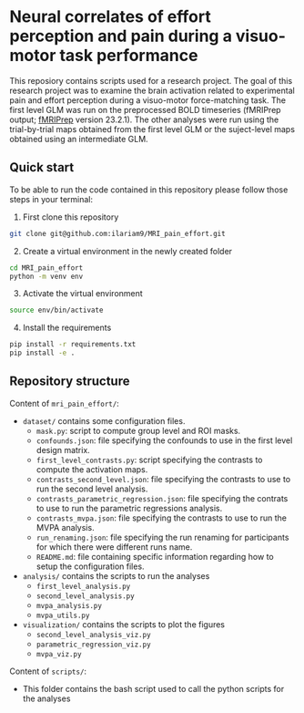 # Neural correlates of effort perception and pain during a visuo-motor task performance

This reposiory contains scripts used for a research project. The goal of this research project was to examine the brain activation related to experimental pain and effort perception during a visuo-motor force-matching task. The first level GLM was run on the preprocessed BOLD timeseries (fMRIPrep output; [fMRIPrep](https://fmriprep.org/en/stable/) version 23.2.1). The other analyses were run using the trial-by-trial maps obtained from the first level GLM or the suject-level maps obtained using an intermediate GLM.

## Quick start

To be able to run the code contained in this repository please follow those steps in your terminal:

1. First clone this repository

```bash
git clone git@github.com:ilariam9/MRI_pain_effort.git
```

2. Create a virtual environment in the newly created folder

```bash
cd MRI_pain_effort
python -m venv env
```

3. Activate the virtual environment

```bash
source env/bin/activate
```

4. Install the requirements

```bash
pip install -r requirements.txt
pip install -e .
```

## Repository structure

Content of `mri_pain_effort/`: 

- `dataset/` contains some configuration files.
    - `mask.py`: script to compute group level and ROI masks.
    - `confounds.json`: file specifying the confounds to use in the first level design matrix.
    - `first_level_contrasts.py`: script specifying the contrasts to compute the activation maps.
    - `contrasts_second_level.json`: file specifying the contrasts to use to run the second level analysis.
    - `contrasts_parametric_regression.json`: file specifying the contrats to use to run the parametric regressions analysis.
    - `contrasts_mvpa.json`: file specifying the contrasts to use to run the MVPA analysis.
    - `run_renaming.json`: file specifying the run renaming for participants for which there were different runs name.
    - `README.md`: file containing specific information regarding how to setup the configuration files.
- `analysis/` contains the scripts to run the analyses
    - `first_level_analysis.py`
    - `second_level_analysis.py`
    - `mvpa_analysis.py`
    - `mvpa_utils.py`
- `visualization/` contains the scripts to plot the figures
    - `second_level_analysis_viz.py`
    - `parametric_regression_viz.py`
    - `mvpa_viz.py`


Content of `scripts/`:

- This folder contains the bash script used to call the python scripts for the analyses



